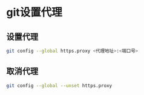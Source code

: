 # git设置代理

## 设置代理

```sh
git config --global https.proxy <代理地址>:<端口号>
```

## 取消代理

```sh
git config --global --unset https.proxy
```
